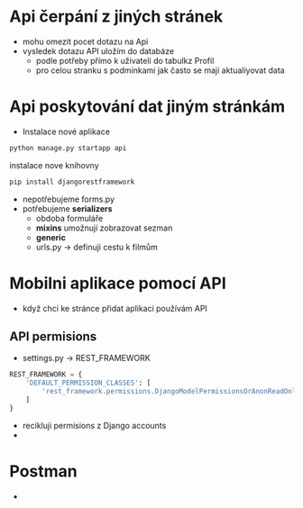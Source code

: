 # Api čerpání z jiných stránek
- mohu omezit pocet dotazu na Api 
- vysledek dotazu API uložím do databáze 
  - podle potřeby přímo k uživateli do tabulkz Profil
  - pro celou stranku s podmínkami jak často se mají aktualiyovat data


# Api poskytování dat jiným stránkám 
- Instalace nové aplikace 
```bash
python manage.py startapp api
```
instalace nove knihovny 
```bash
pip install djangorestframework
```

- nepotřebujeme forms.py 
- potřebujeme **serializers**
  - obdoba formuláře
  - **mixins** umožnují zobrazovat sezman 
  - **generic** 
  - urls.py -> definuji cestu k filmům 


# Mobilni aplikace pomocí API
- když chci ke stránce přidat aplikaci používám API 


## API permisions
- settings.py -> REST_FRAMEWORK 
```python
REST_FRAMEWORK = {
    'DEFAULT_PERMISSION_CLASSES': [
        'rest_framework.permissions.DjangoModelPermissionsOrAnonReadOnly',
    ]
}
```
  - recikluji permisions z Django accounts 
  - 
# Postman 
- 